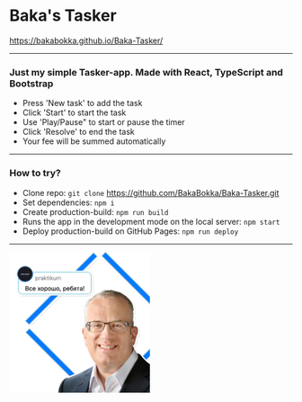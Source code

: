 # Baka's Tasker
 https://bakabokka.github.io/Baka-Tasker/


****

### Just my simple Tasker-app. Made with React, TypeScript and Bootstrap

* Press 'New task' to add the task
* Click 'Start' to start the task
* Use 'Play/Pause" to start or pause the timer
* Click 'Resolve' to end the task
* Your fee will be summed automatically

****


### How to try?
* Clone repo: `git clone`  https://github.com/BakaBokka/Baka-Tasker.git
* Set dependencies: `npm i`
* Create production-build: `npm run build`
* Runs the app in the development mode on the local server: `npm start`
* Deploy production-build on GitHub Pages: `npm run deploy`

****

![Everything’s Gonna Be Alright](./src/img/eich.png)

